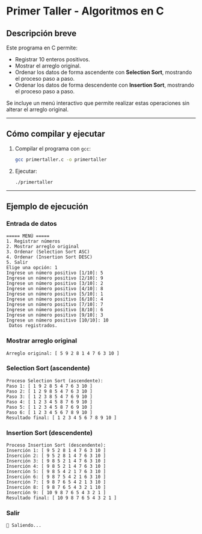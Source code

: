 # Primer Taller - Algoritmos en C

##  Descripción breve
Este programa en C permite:
- Registrar 10 enteros positivos.
- Mostrar el arreglo original.
- Ordenar los datos de forma ascendente con **Selection Sort**, mostrando el proceso paso a paso.
- Ordenar los datos de forma descendente con **Insertion Sort**, mostrando el proceso paso a paso.

Se incluye un menú interactivo que permite realizar estas operaciones sin alterar el arreglo original.

---

##  Cómo compilar y ejecutar

1. Compilar el programa con `gcc`:
   ```bash
   gcc primertaller.c -o primertaller
   ```

2. Ejecutar:
   ```bash
   ./primertaller
   ```

---

## Ejemplo de ejecución

### Entrada de datos
```
===== MENÚ =====
1. Registrar números
2. Mostrar arreglo original
3. Ordenar (Selection Sort ASC)
4. Ordenar (Insertion Sort DESC)
5. Salir
Elige una opción: 1
Ingrese un número positivo [1/10]: 5
Ingrese un número positivo [2/10]: 9
Ingrese un número positivo [3/10]: 2
Ingrese un número positivo [4/10]: 8
Ingrese un número positivo [5/10]: 1
Ingrese un número positivo [6/10]: 4
Ingrese un número positivo [7/10]: 7
Ingrese un número positivo [8/10]: 6
Ingrese un número positivo [9/10]: 3
Ingrese un número positivo [10/10]: 10
 Datos registrados.
```

### Mostrar arreglo original
```
Arreglo original: [ 5 9 2 8 1 4 7 6 3 10 ]
```

### Selection Sort (ascendente)
```
Proceso Selection Sort (ascendente):
Paso 1: [ 1 9 2 8 5 4 7 6 3 10 ]
Paso 2: [ 1 2 9 8 5 4 7 6 3 10 ]
Paso 3: [ 1 2 3 8 5 4 7 6 9 10 ]
Paso 4: [ 1 2 3 4 5 8 7 6 9 10 ]
Paso 5: [ 1 2 3 4 5 8 7 6 9 10 ]
Paso 6: [ 1 2 3 4 5 6 7 8 9 10 ]
Resultado final: [ 1 2 3 4 5 6 7 8 9 10 ]
```

### Insertion Sort (descendente)
```
Proceso Insertion Sort (descendente):
Inserción 1: [ 9 5 2 8 1 4 7 6 3 10 ]
Inserción 2: [ 9 5 2 8 1 4 7 6 3 10 ]
Inserción 3: [ 9 8 5 2 1 4 7 6 3 10 ]
Inserción 4: [ 9 8 5 2 1 4 7 6 3 10 ]
Inserción 5: [ 9 8 5 4 2 1 7 6 3 10 ]
Inserción 6: [ 9 8 7 5 4 2 1 6 3 10 ]
Inserción 7: [ 9 8 7 6 5 4 2 1 3 10 ]
Inserción 8: [ 9 8 7 6 5 4 3 2 1 10 ]
Inserción 9: [ 10 9 8 7 6 5 4 3 2 1 ]
Resultado final: [ 10 9 8 7 6 5 4 3 2 1 ]
```

### Salir
```
👋 Saliendo...
```
